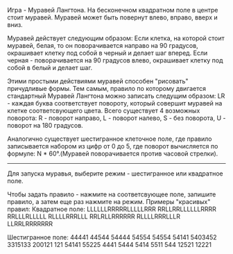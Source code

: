 Игра - Муравей Лангтона. 
На бесконечном квадратном поле в центре стоит муравей. 
Муравей может быть повернут влево, вправо, вверх и вниз.

Муравей действует следующим образом: 
Если клетка, на которой стоит муравей, белая, то он поворачивается направо на 90 градусов, 
окрашивает клетку под собой в черный и делает шаг вперед. 
Если черная - поворачивается на 90 градусов влево, окрашивает клетку под собой в белый и делает шаг. 

Этими простыми действиями муравей способен "рисовать" причудливые формы. 
Тем самым, правило по которому двигается стандартный Муравей Лангтона можно записать следущим образом: 
LR - каждая буква соответствует повороту, который совершит муравей на клетке соответсвующего цвета. 
Всего существует 4 возможных поворота: 
R - поворот направо, L - поворот налево, S - без поворота, U - поворот на 180 градусов. 

Аналогично существует шестигранное клеточное поле, где правило записывается набором из цифр от 0 до 5, 
где поворот вычисляется по формуле: N * 60°.(Муравей поворачивается против часовой стрелки). 

-------------------------------------------------------------------------------------------------------------------------------------
Для запуска муравья, выберите режим - шестигранное или квадратное поле. 

Чтобы задать правило - нажмите на соответсвующее поле, запишите правило, а затем еще раз нажмите на режим. Примеры "красивых" правил: 
Квадратное поле: 
LLLLLLRRRRRLLLLLRRR 
RRLLRRLLLLLLRRRR 
RRLLLRLLLLL 
RLLLLRRRLLL 
RRLRLLRRRRRR 
RLLLLRRRLLLR 
LLRRLRRRRRRR 


Шестигранное поле: 
44441 
44544 
54444 
54554 
54554 
54141
5403452
3315133
200121
121
54141
55225
4441
5444
5414
5511
544
12521
12221

